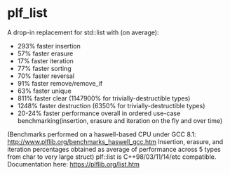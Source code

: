 # plf_list
A drop-in replacement for std::list with (on average):

* 293% faster insertion
* 57% faster erasure
* 17% faster iteration
* 77% faster sorting
* 70% faster reversal
* 91% faster remove/remove_if
* 63% faster unique
* 811% faster clear (1147900% for trivially-destructible types)
* 1248% faster destruction (6350% for trivially-destructible types)
* 20-24% faster performance overall in ordered use-case benchmarking(insertion, erasure and iteration on the fly and over time)

(Benchmarks performed on a haswell-based CPU under GCC 8.1: http://www.plflib.org/benchmarks_haswell_gcc.htm
Insertion, erasure, and iteration percentages obtained as average of performance across 5 types from char to very large struct)
plf::list is C++98/03/11/14/etc compatible. Documentation here: https://plflib.org/list.htm
